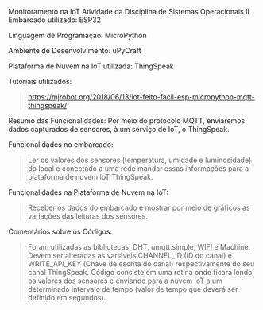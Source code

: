 Monitoramento na IoT
Atividade da Disciplina de Sistemas Operacionais II
Embarcado utilizado: ESP32

Linguagem de Programação: MicroPython

Ambiente de Desenvolvimento: uPyCraft

Plataforma de Nuvem na IoT utilizada: ThingSpeak

Tutoriais utilizados:
  >https://mjrobot.org/2018/06/13/iot-feito-facil-esp-micropython-mqtt-thingspeak/

Resumo das Funcionalidades:
  Por meio do protocolo MQTT, enviaremos dados capturados de sensores, à um serviço de IoT, o ThingSpeak.

Funcionalidades no embarcado:
  >Ler os valores dos sensores (temperatura, umidade e luminosidade) do local e conectado a uma rede mandar essas informações para a plataforma de nuvem IoT ThingSpeak.
  
Funcionalidades na Plataforma de Nuvem na IoT:
  >Receber os dados do embarcado e mostrar por meio de gráficos as variações das leituras dos sensores.

Comentários sobre os Códigos:
  >Foram utilizadas as bibliotecas: DHT, umqtt.simple, WIFI e Machine.
  >Devem ser alteradas as variáveis CHANNEL_ID (ID do canal) e WRITE_API_KEY (Chave de escrita do canal) respectivamente do seu canal ThingSpeak.
  >Código consiste em uma rotina onde ficará lendo os valores dos sensores e enviando para a nuvem IoT a um determinado intervalo de tempo (valor de tempo que deverá ser definido em segundos).
